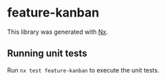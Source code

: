 # feature-kanban

This library was generated with [Nx](https://nx.dev).

## Running unit tests

Run `nx test feature-kanban` to execute the unit tests.
